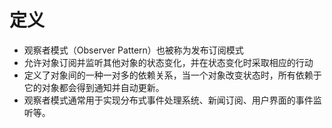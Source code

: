 # 定义
+ 观察者模式（Observer Pattern）也被称为发布订阅模式
+ 允许对象订阅并监听其他对象的状态变化，并在状态变化时采取相应的行动
+ 定义了对象间的一种一对多的依赖关系，当一个对象改变状态时，所有依赖于它的对象都会得到通知并自动更新。
+ 观察者模式通常用于实现分布式事件处理系统、新闻订阅、用户界面的事件监听等。


